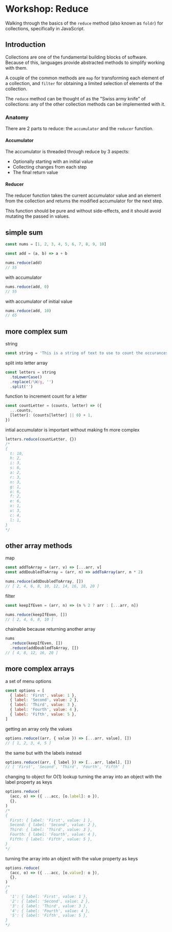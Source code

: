 # Workshop: Reduce

Walking through the basics of the `reduce` method (also known as `foldr`) for collections, specifically in JavaScript.

## Introduction

Collections are one of the fundamental building blocks of software. Because of this, languages provide abstracted methods to simplify working with them.

A couple of the common methods are `map` for transforming each element of a collection, and `filter` for obtaining a limited selection of elements of the collection.

The `reduce` method can be thought of as the "Swiss army knife" of collections: any of the other collection methods can be implemented with it.

### Anatomy

There are 2 parts to reduce: the `accumulator` and the `reducer` function.

#### Accumulator

The accumulator is threaded through reduce by 3 aspects:
* Optionally starting with an initial value
* Collecting changes from each step
* The final return value

#### Reducer

The reducer function takes the current accumulator value and an element from the collection and returns the modified accumulator for the next step.

This function should be pure and without side-effects, and it should avoid mutating the passed in values.

## simple sum

```javascript
const nums = [1, 2, 3, 4, 5, 6, 7, 8, 9, 10]
```

```javascript
const add = (a, b) => a + b
```

```javascript
nums.reduce(add)
// 55
```

with accumulator

```javascript
nums.reduce(add, 0)
// 55
```

with accumulator of initial value

```javascript
nums.reduce(add, 10)
// 65
```

## more complex sum

string

```javascript
const string = 'This is a string of text to use to count the occurances of letters.'
```

split into letter array

```javascript
const letters = string
  .toLowerCase()
  .replace(/\W/g, '')
  .split('')
```

function to increment count for a letter

```javascript
const countLetter = (counts, letter) => ({
  ...counts,
  [letter]: (counts[letter] || 0) + 1,
})
```

intial accumulator is important without making fn more complex

```javascript
letters.reduce(countLetter, {})
/*
{
  t: 10,
  h: 2,
  i: 3,
  s: 6,
  a: 2,
  r: 3,
  n: 3,
  g: 1,
  o: 6,
  f: 2,
  e: 6,
  x: 1,
  u: 3,
  c: 4,
  l: 1,
}
*/
```

## other array methods

map

```javascript
const addToArray = (arr, v) => [...arr, v]
const addDoubledToArray = (arr, n) => addToArray(arr, n * 2)

nums.reduce(addDoubledToArray, [])
// [ 2, 4, 6, 8, 10, 12, 14, 16, 18, 20 ]
```

filter

```javascript
const keepIfEven = (arr, n) => (n % 2 ? arr : [...arr, n])

nums.reduce(keepIfEven, [])
// [ 2, 4, 6, 8, 10 ]
```

chainable because returning another array

```javascript
nums
  .reduce(keepIfEven, [])
  .reduce(addDoubledToArray, [])
// [ 4, 8, 12, 16, 20 ]
```

## more complex arrays

a set of menu options

```javascript
const options = [
  { label: 'First', value: 1 },
  { label: 'Second', value: 2 },
  { label: 'Third', value: 3 },
  { label: 'Fourth', value: 4 },
  { label: 'Fifth', value: 5 },
]
```

getting an array only the values

```javascript
options.reduce((arr, { value }) => [...arr, value], [])
// [ 1, 2, 3, 4, 5 ]
```

the same but with the labels instead

```javascript
options.reduce((arr, { label }) => [...arr, label], [])
// [ 'First', 'Second', 'Third', 'Fourth', 'Fifth' ]
```

changing to object for O(1) lookup
turning the array into an object with the label property as keys

```javascript
options.reduce(
  (acc, o) => ({ ...acc, [o.label]: o }),
  {},
)
/*
{
  First: { label: 'First', value: 1 },
  Second: { label: 'Second', value: 2 },
  Third: { label: 'Third', value: 3 },
  Fourth: { label: 'Fourth', value: 4 },
  Fifth: { label: 'Fifth', value: 5 },
}
*/
```

turning the array into an object with the value property as keys

```javascript
options.reduce(
  (acc, o) => ({ ...acc, [o.value]: o }),
  {},
)
/*
{
  '1': { label: 'First', value: 1 },
  '2': { label: 'Second', value: 2 },
  '3': { label: 'Third', value: 3 },
  '4': { label: 'Fourth', value: 4 },
  '5': { label: 'Fifth', value: 5 },
}
*/
```
